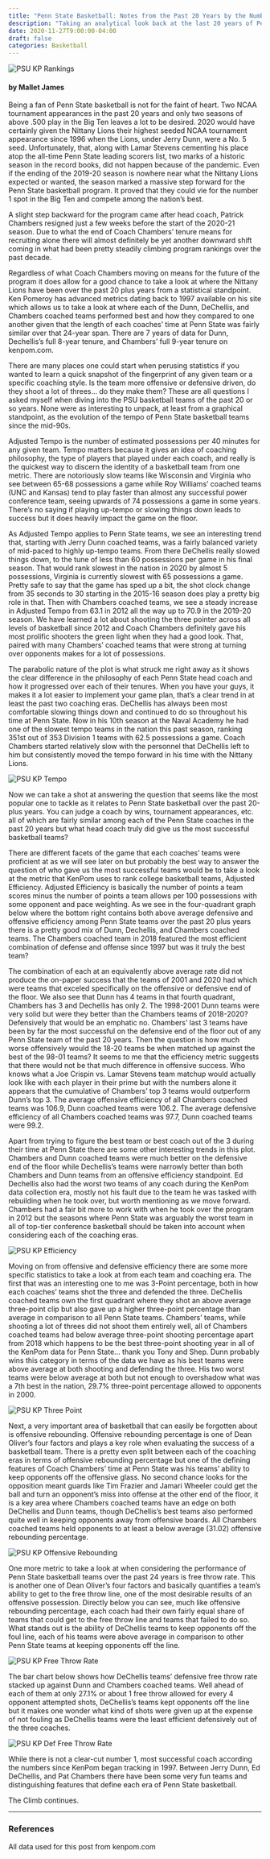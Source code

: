```yaml
---
title: "Penn State Basketball: Notes from the Past 20 Years by the Numbers"
description: "Taking an analytical look back at the last 20 years of Penn State Basketball as it enters a new era."
date: 2020-11-27T9:00:00-04:00
draft: false
categories: Basketball
---
```

![PSU KP Rankings](https://i.imgur.com/VtOheXe.png)

#### by Mallet James

Being a fan of Penn State basketball is not for the faint of heart. Two NCAA tournament appearances in the past 20 years and only two seasons of above .500 play in the Big Ten leaves a lot to be desired. 2020 would have certainly given the Nittany Lions their highest seeded NCAA tournament appearance since 1996 when the Lions, under Jerry Dunn, were a No. 5 seed. Unfortunately, that, along with Lamar Stevens cementing his place atop the all-time Penn State leading scorers list, two marks of a historic season in the record books, did not happen because of the pandemic. Even if the ending of the 2019-20 season is nowhere near what the Nittany Lions expected or wanted, the season marked a massive step forward for the Penn State basketball program. It proved that they could vie for the number 1 spot in the Big Ten and compete among the nation’s best.

A slight step backward for the program came after head coach, Patrick Chambers resigned just a few weeks before the start of the 2020-21 season. Due to what the end of Coach Chambers’ tenure means for recruiting alone there will almost definitely be yet another downward shift coming in what had been pretty steadily climbing program rankings over the past decade. 

Regardless of what Coach Chambers moving on means for the future of the program it does allow for a good chance to take a look at where the Nittany Lions have been over the past 20 plus years from a statistical standpoint. Ken Pomeroy has advanced metrics dating back to 1997 available on his site which allows us to take a look at where each of the Dunn, DeChellis, and Chambers coached teams performed best and how they compared to one another given that the length of each coaches’ time at Penn State was fairly similar over that 24-year span. There are 7 years of data for Dunn, Dechellis’s full 8-year tenure, and Chambers’ full 9-year tenure on kenpom.com.

There are many places one could start when perusing statistics if you wanted to learn a quick snapshot of the fingerprint of any given team or a specific coaching style. Is the team more offensive or defensive driven, do they shoot a lot of threes… do they make them? These are all questions I asked myself when diving into the PSU basketball teams of the past 20 or so years. None were as interesting to unpack, at least from a graphical standpoint, as the evolution of the tempo of Penn State basketball teams since the mid-90s. 

Adjusted Tempo is the number of estimated possessions per 40 minutes for any given team. Tempo matters because it gives an idea of coaching philosophy, the type of players that played under each coach, and really is the quickest way to discern the identity of a basketball team from one metric. There are notoriously slow teams like Wisconsin and Virginia who see between 65-68 possessions a game while Roy Williams’ coached teams (UNC and Kansas) tend to play faster than almost any successful power conference team, seeing upwards of 74 possessions a game in some years. There’s no saying if playing up-tempo or slowing things down leads to success but it does heavily impact the game on the floor.

As Adjusted Tempo applies to Penn State teams, we see an interesting trend that, starting with Jerry Dunn coached teams, was a fairly balanced variety of mid-paced to highly up-tempo teams. From there DeChellis really slowed things down, to the tune of less than 60 possessions per game in his final season. That would rank slowest in the nation in 2020 by almost 5 possessions, Virginia is currently slowest with 65 possessions a game. Pretty safe to say that the game has sped up a bit, the shot clock change from 35 seconds to 30 starting in the 2015-16 season does play a pretty big role in that. Then with Chambers coached teams, we see a steady increase in Adjusted Tempo from 63.1 in 2012 all the way up to 70.9 in the 2019-20 season. We have learned a lot about shooting the three pointer across all levels of basketball since 2012 and Coach Chambers definitely gave his most prolific shooters the green light when they had a good look. That, paired with many Chambers’ coached teams that were strong at turning over opponents makes for a lot of possessions. 

The parabolic nature of the plot is what struck me right away as it shows the clear difference in the philosophy of each Penn State head coach and how it progressed over each of their tenures. When you have your guys, it makes it a lot easier to implement your game plan, that’s a clear trend in at least the past two coaching eras. DeChellis has always been most comfortable slowing things down and continued to do so throughout his time at Penn State. Now in his 10th season at the Naval Academy he had one of the slowest tempo teams in the nation this past season, ranking 351st out of 353 Division 1 teams with 62.5 possessions a game. Coach Chambers started relatively slow with the personnel that DeChellis left to him but consistently moved the tempo forward in his time with the Nittany Lions.

![PSU KP Tempo](https://i.imgur.com/GmB1ugR.png)

Now we can take a shot at answering the question that seems like the most popular one to tackle as it relates to Penn State basketball over the past 20-plus years. You can judge a coach by wins, tournament appearances, etc. all of which are fairly similar among each of the Penn State coaches in the past 20 years but what head coach truly did give us the most successful basketball teams?

There are different facets of the game that each coaches’ teams were proficient at as we will see later on but probably the best way to answer the question of who gave us the most successful teams would be to take a look at the metric that KenPom uses to rank college basketball teams, Adjusted Efficiency. Adjusted Efficiency is basically the number of points a team scores minus the number of points a team allows per 100 possessions with some opponent and pace weighting. As we see in the four-quadrant graph below where the bottom right contains both above average defensive and offensive efficiency among Penn State teams over the past 20 plus years there is a pretty good mix of Dunn, Dechellis, and Chambers coached teams. The Chambers coached team in 2018 featured the most efficient combination of defense and offense since 1997 but was it truly the best team? 

The combination of each at an equivalently above average rate did not produce the on-paper success that the teams of 2001 and 2020 had which were teams that exceled specifically on the offensive or defensive end of the floor. We also see that Dunn has 4 teams in that fourth quadrant, Chambers has 3 and Dechellis has only 2. The 1998-2001 Dunn teams were very solid but were they better than the Chambers teams of 2018-2020? Defensively that would be an emphatic no. Chambers’ last 3 teams have been by far the most successful on the defensive end of the floor out of any Penn State team of the past 20 years. Then the question is how much worse offensively would the 18-20 teams be when matched up against the best of the 98-01 teams? It seems to me that the efficiency metric suggests that there would not be that much difference in offensive success. Who knows what a Joe Crispin vs. Lamar Stevens team matchup would actually look like with each player in their prime but with the numbers alone it appears that the cumulative of Chambers’ top 3 teams would outperform Dunn’s top 3. The average offensive efficiency of all Chambers coached teams was 106.9, Dunn coached teams were 106.2. The average defensive efficiency of all Chambers coached teams was 97.7, Dunn coached teams were 99.2.

Apart from trying to figure the best team or best coach out of the 3 during their time at Penn State there are some other interesting trends in this plot. Chambers and Dunn coached teams were much better on the defensive end of the floor while Dechellis’s teams were narrowly better than both Chambers and Dunn teams from an offensive efficiency standpoint. Ed Dechellis also had the worst two teams of any coach during the KenPom data collection era, mostly not his fault due to the team he was tasked with rebuilding when he took over, but worth mentioning as we move forward. Chambers had a fair bit more to work with when he took over the program in 2012 but the seasons where Penn State was arguably the worst team in all of top-tier conference basketball should be taken into account when considering each of the coaching eras.

![PSU KP Efficiency](https://i.imgur.com/aIHPj9U.png)

Moving on from offensive and defensive efficiency there are some more specific statistics to take a look at from each team and coaching era. The first that was an interesting one to me was 3-Point percentage, both in how each coaches’ teams shot the three and defended the three. DeChellis coached teams own the first quadrant where they shot an above average three-point clip but also gave up a higher three-point percentage than average in comparison to all Penn State teams. Chambers’ teams, while shooting a lot of threes did not shoot them entirely well, all of Chambers coached teams had below average three-point shooting percentage apart from 2018 which happens to be the best three-point shooting year in all of the KenPom data for Penn State… thank you Tony and Shep. Dunn probably wins this category in terms of the data we have as his best teams were above average at both shooting and defending the three. His two worst teams were below average at both but not enough to overshadow what was a 7th best in the nation, 29.7% three-point percentage allowed to opponents in 2000.

![PSU KP Three Point](https://i.imgur.com/gCEPdEY.png)

Next, a very important area of basketball that can easily be forgotten about is offensive rebounding. Offensive rebounding percentage is one of Dean Oliver’s four factors and plays a key role when evaluating the success of a basketball team. There is a pretty even split between each of the coaching eras in terms of offensive rebounding percentage but one of the defining features of Coach Chambers’ time at Penn State was his teams’ ability to keep opponents off the offensive glass. No second chance looks for the opposition meant guards like Tim Frazier and Jamari Wheeler could get the ball and turn an opponent’s miss into offense at the other end of the floor, it is a key area where Chambers coached teams have an edge on both DeChellis and Dunn teams, though DeChellis’s best teams also performed quite well in keeping opponents away from offensive boards. All Chambers coached teams held opponents to at least a below average (31.02) offensive rebounding percentage.

![PSU KP Offensive Rebounding](https://i.imgur.com/W3GlLC1.png)

One more metric to take a look at when considering the performance of Penn State basketball teams over the past 24 years is free throw rate. This is another one of Dean Oliver’s four factors and basically quantifies a team’s ability to get to the free throw line, one of the most desirable results of an offensive possession. Directly below you can see, much like offensive rebounding percentage, each coach had their own fairly equal share of teams that could get to the free throw line and teams that failed to do so. What stands out is the ability of DeChellis teams to keep opponents off the foul line, each of his teams were above average in comparison to other Penn State teams at keeping opponents off the line. 

![PSU KP Free Throw Rate](https://i.imgur.com/cWvUcqs.png)

The bar chart below shows how DeChellis teams’ defensive free throw rate stacked up against Dunn and Chambers coached teams. Well ahead of each of them at only 27.1% or about 1 free throw allowed for every 4 opponent attempted shots, DeChellis’s teams kept opponents off the line but it makes one wonder what kind of shots were given up at the expense of not fouling as DeChellis teams were the least efficient defensively out of the three coaches.

![PSU KP Def Free Throw Rate](https://i.imgur.com/ywnSppL.png)

While there is not a clear-cut number 1, most successful coach according the numbers since KenPom began tracking in 1997. Between Jerry Dunn, Ed DeChellis, and Pat Chambers there have been some very fun teams and distinguishing features that define each era of Penn State basketball.

The Climb continues.

---------------------------------------------------------------------------------------------------------------------------------------------

### References

All data used for this post from kenpom.com
